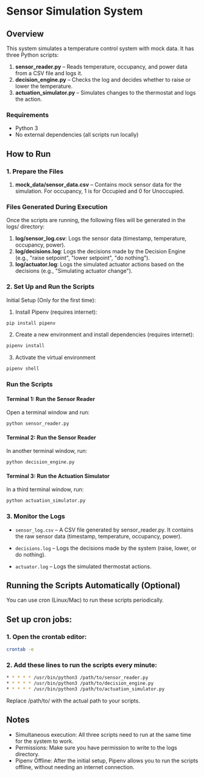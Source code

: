 # Sensor Simulation System

## Overview
This system simulates a temperature control system with mock data. It has three Python scripts:

1. **sensor_reader.py** – Reads temperature, occupancy, and power data from a CSV file and logs it.
2. **decision_engine.py** – Checks the log and decides whether to raise or lower the temperature.
3. **actuation_simulator.py** – Simulates changes to the thermostat and logs the action.


### Requirements

- Python 3
- No external dependencies (all scripts run locally)

## How to Run

### 1. Prepare the Files
1. **mock_data/sensor_data.csv** – Contains mock sensor data for the simulation. For occupancy, 1 is for Occupied and 0 for Unoccupied.
### Files Generated During Execution
Once the scripts are running, the following files will be generated in the logs/ directory:
1. **log/sensor_log.csv**: Logs the sensor data (timestamp, temperature, occupancy, power).
2. **log/decisions.log**: Logs the decisions made by the Decision Engine (e.g., "raise setpoint", "lower setpoint", "do nothing").
3. **log/actuator.log**: Logs the simulated actuator actions based on the decisions (e.g., "Simulating actuator change").

### 2. Set Up and Run the Scripts
Initial Setup (Only for the first time):
1. Install Pipenv (requires internet):
```bash
pip install pipenv
```
2. Create a new environment and install dependencies (requires internet):
```bash
pipenv install
```
3. Activate the virtual environment
```bash
pipenv shell
```
### Run the Scripts
#### Terminal 1: Run the Sensor Reader
Open a terminal window and run:
```bash
python sensor_reader.py
```
#### Terminal 2: Run the Sensor Reader
In another terminal window, run:
```bash
python decision_engine.py
```
#### Terminal 3: Run the Actuation Simulator
In a third terminal window, run:
```bash
python actuation_simulator.py
```
### 3. Monitor the Logs
- `sensor_log.csv` – A CSV file generated by sensor_reader.py. It contains the raw sensor data (timestamp, temperature, occupancy, power).

- `decisions.log` – Logs the decisions made by the system (raise, lower, or do nothing).

- `actuator.log` – Logs the simulated thermostat actions.

## Running the Scripts Automatically (Optional)

You can use cron (Linux/Mac) to run these scripts periodically.

## Set up cron jobs:

### 1. Open the crontab editor:
```bash
crontab -e
```
### 2. Add these lines to run the scripts every minute:
```bash
* * * * * /usr/bin/python3 /path/to/sensor_reader.py
* * * * * /usr/bin/python3 /path/to/decision_engine.py
* * * * * /usr/bin/python3 /path/to/actuation_simulator.py
```
Replace /path/to/ with the actual path to your scripts.

## Notes
- Simultaneous execution: All three scripts need to run at the same time for the system to work.
- Permissions: Make sure you have permission to write to the logs directory.
- Pipenv Offline: After the initial setup, Pipenv allows you to run the scripts offline, without needing an internet connection.
